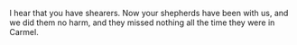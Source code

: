 I hear that you have shearers. Now your shepherds have been with us, and we did them no harm, and they missed nothing all the time they were in Carmel.
